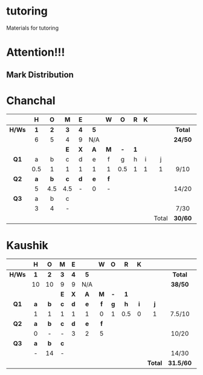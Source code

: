 # tutoring
Materials for tutoring

# Attention!!!
## Mark Distribution
# Chanchal

|          | **H** | **O** | **M** | **E** |       | **W** | **O** | **R** | **K** |       |           | Remarks  |
| :------: | :---: | :---: | :---: | :---: | :---: | :---: | :---: | :---: | :---: | :---: | :-------: | :------: |
| **H/Ws** | **1** | **2** | **3** | **4** | **5** |       |       |       |       |       | **Total** |          |
|          |   6   |   5   |   4   |   9   |  N/A  |       |       |       |       |       | **24/50** |   Poor   |
|          |       |       | **E** | **X** | **A** | **M** | **-** | **1** |       |       |           |          |
|  **Q1**  |   a   |   b   |   c   |   d   |   e   |   f   |   g   |   h   |   i   |   j   |           |          |
|          |  0.5  |   1   |   1   |   1   |   1   |   1   |  0.5  |   1   |   1   |   1   |   9/10    |          |
|  **Q2**  |   **a**   |   **b**   |   **c**   |   **d**   |   **e**   |   **f**   |       |       |       |       |           |          |
|          |   5   |  4.5  |  4.5  |   -   |   0   |   -   |       |       |       |       |   14/20   |          |
|  **Q3**  |   a   |   b   |   c   |       |       |       |       |       |       |       |           |          |
|          |   3   |   4   |   -   |       |       |       |       |       |       |       |   7/30    |          |
|          |       |       |       |       |       |       |       |       |       | Total | **30/60** | **Poor** |

# Kaushik

|          |   H   |   O   |   M   |   E   |       |   W   |   O   |   R   |   K   |           |             | Remarks |
| :------: | :---: | :---: | :---: | :---: | :---: | :---: | :---: | :---: | :---: | :-------: | :---------: | ------- |
| **H/Ws** | **1** | **2** | **3** | **4** | **5** |       |       |       |       |           |  **Total**  |         |
|          |  10   |  10   |   9   |   9   |  N/A  |       |       |       |       |           |  **38/50**  | Good    |
|          |       |       | **E** | **X** | **A** | **M** | **-** | **1** |       |           |             |         |
|  **Q1**  | **a** | **b** | **c** | **d** | **e** | **f** | **g** | **h** | **i** |   **j**   |             |         |
|          |   1   |   1   |   1   |   1   |   1   |   0   |   1   |  0.5  |   0   |     1     |   7.5/10    |         |
|  **Q2**  | **a** | **b** | **c** | **d** | **e** | **f** |       |       |       |           |             |         |
|          |   0   |   -   |   -   |   3   |   2   |   5   |       |       |       |           |    10/20    |         |
|  **Q3**  | **a** | **b** | **c** |       |       |       |       |       |       |           |             |         |
|          |   -   |  14   |   -   |       |       |       |       |       |       |           |    14/30    |         |
|          |       |       |       |       |       |       |       |       |       | **Total** | **31.5/60** | Poor    |
